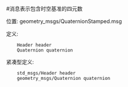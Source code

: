 #消息表示包含时空基准的四元数

位置: geometry_msgs/QuaternionStamped.msg

定义:

		Header header
		Quaternion quaternion

紧凑型定义:

		std_msgs/Header header
		geometry_msgs/Quaternion quaternion
